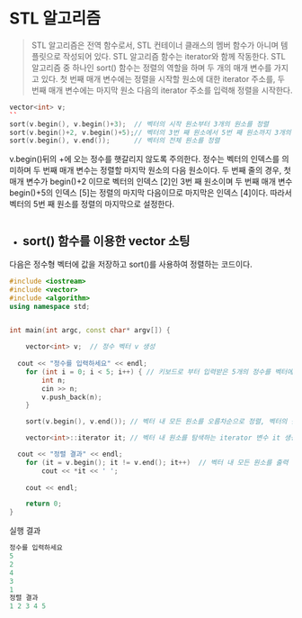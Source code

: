 # STL 알고리즘

> STL 알고리즘은 전역 함수로서, STL 컨테이너 클래스의 멤버 함수가 아니며 템플릿으로 작성되어 있다. STL 알고리즘 함수는 iterator와 함께 작동한다.
> STL 알고리즘 중 하나인 sort() 함수는 정렬의 역할을 하며 두 개의 매개 변수를 가지고 있다. 첫 번째 매개 변수에는 정렬을 시작할 원소에 대한 iterator 주소를,
> 두 번째 매개 변수에는 마지막 원소 다음의 iterator 주소를 입력해 정렬을 시작한다.

```c++
vector<int> v;
``
sort(v.begin(), v.begin()+3);  // 벡터의 시작 원소부터 3개의 원소를 정렬
sort(v.begin()+2, v.begin()+5);// 벡터의 3번 째 원소에서 5번 째 원소까지 3개의 원소를 정렬
sort(v.begin(), v.end());      // 벡터의 전체 원소를 정렬
```
v.begin()뒤의 +에 오는 정수를 햇갈리지 않도록 주의한다. 정수는 벡터의 인덱스를 의미하며 두 번째 매개 변수는 정렬할 마지막 원소의 다음 원소이다. 
두 번째 줄의 경우, 첫 매개 변수가 begin()+2 이므로 벡터의 인덱스 [2]인 3번 째 원소이며 두 번째 매개 변수 begin()+5의 인덱스 [5]는 정렬의 마지막 다음이므로 
마지막은 인덱스 [4]이다. 따라서 벡터의 5번 째 원소를 정렬의 마지막으로 설정한다.

#

+ ## sort() 함수를 이용한 vector 소팅

다음은 정수형 벡터에 값을 저장하고 sort()를 사용하여 정렬하는 코드이다.

```c++
#include <iostream>
#include <vector>
#include <algorithm>
using namespace std;


int main(int argc, const char* argv[]) {

	vector<int> v;  // 정수 벡터 v 생성
  
  cout << "정수를 입력하세요" << endl;
	for (int i = 0; i < 5; i++) { // 키보드로 부터 입력받은 5개의 정수를 벡터에 저장
		int n;
		cin >> n;
		v.push_back(n);
	}

	sort(v.begin(), v.end()); // 벡터 내 모든 원소를 오름차순으로 정렬, 벡터의 원소 순서를 변경

	vector<int>::iterator it; // 벡터 내 원소를 탐색하는 iterator 변수 it 생성

  cout << "정렬 결과" << endl;
	for (it = v.begin(); it != v.end(); it++)  // 벡터 내 모든 원소를 출력
		cout << *it << ' ';
	
	cout << endl;

	return 0;
}
```
실행 결과
```c++
정수를 입력하세요
5
2
4
3
1
정렬 결과
1 2 3 4 5
```




